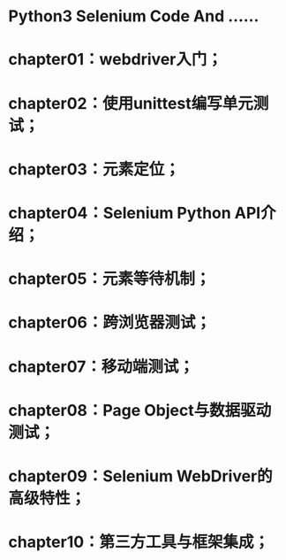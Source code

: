 # Python3 Selenium Code And ……
# chapter01：webdriver入门；
# chapter02：使用unittest编写单元测试；
# chapter03：元素定位；
# chapter04：Selenium Python API介绍；
# chapter05：元素等待机制；
# chapter06：跨浏览器测试；
# chapter07：移动端测试；
# chapter08：Page Object与数据驱动测试；
# chapter09：Selenium WebDriver的高级特性；
# chapter10：第三方工具与框架集成；
